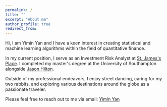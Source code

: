 ```yaml
---
permalink: /
title: ""
excerpt: "About me"
author_profile: true
redirect_from: 
---
```


Hi, I am Yimin Yan and I have a keen interest in creating statistical and machine learning algorithms within the field of quantitative finance.

In my current position, I serve as an Investment Risk Analyst at [St. James's Place](https://www.sjp.co.uk/). I completed my master's degree at the University of Southampton alongside [Jason Hilton](https://www.southampton.ac.uk/people/5xgnrc/doctor-jason-hilton).

Outside of my professional endeavors, I enjoy street dancing, caring for my two rabbits, and exploring various destinations around the globe as a passionate traveler.

Please feel free to reach out to me via email: [Yimin Yan](mailto:yimin23y@gmail.com?subject=[GitHub]%20Hello%20Yimin%20)
